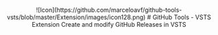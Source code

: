 <p align="center">
![Icon](https://github.com/marceloavf/github-tools-vsts/blob/master/Extension/images/icon128.png)
# GitHub Tools - VSTS Extension
Create and modify GitHub Releases in VSTS
</p>
